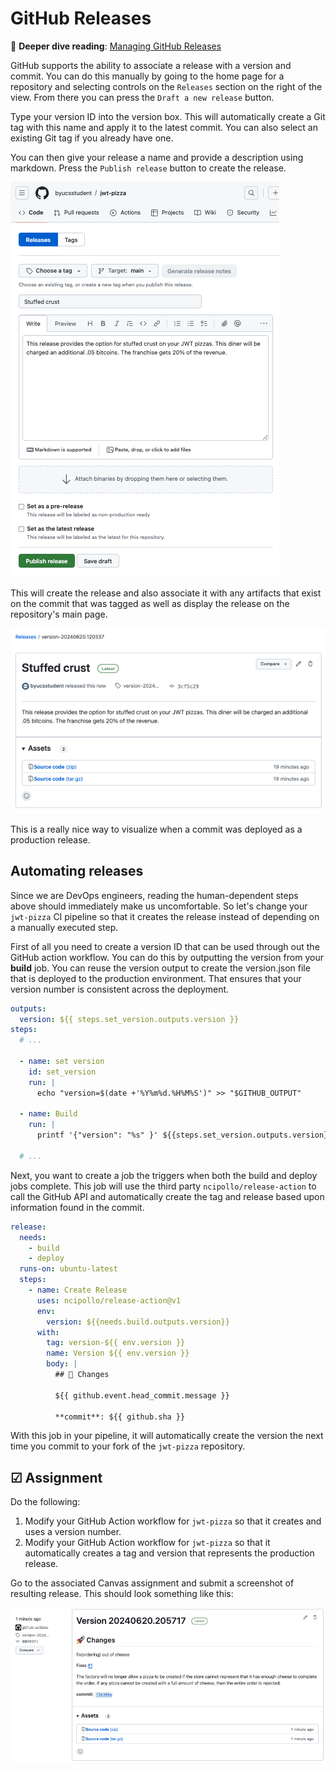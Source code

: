 # GitHub Releases

📖 **Deeper dive reading**: [Managing GitHub Releases](https://docs.github.com/en/repositories/releasing-projects-on-github/managing-releases-in-a-repository)

GitHub supports the ability to associate a release with a version and commit. You can do this manually by going to the home page for a repository and selecting controls on the `Releases` section on the right of the view. From there you can press the `Draft a new release` button.

Type your version ID into the version box. This will automatically create a Git tag with this name and apply it to the latest commit. You can also select an existing Git tag if you already have one.

You can then give your release a name and provide a description using markdown. Press the `Publish release` button to create the release.

![Create release](createRelease.png)

This will create the release and also associate it with any artifacts that exist on the commit that was tagged as well as display the release on the repository's main page.

![Manual release creation](manualReleaseCreation.png)

This is a really nice way to visualize when a commit was deployed as a production release.

## Automating releases

Since we are DevOps engineers, reading the human-dependent steps above should immediately make us uncomfortable. So let's change your `jwt-pizza` CI pipeline so that it creates the release instead of depending on a manually executed step.

First of all you need to create a version ID that can be used through out the GitHub action workflow. You can do this by outputting the version from your **build** job. You can reuse the version output to create the version.json file that is deployed to the production environment. That ensures that your version number is consistent across the deployment.

```yml
outputs:
  version: ${{ steps.set_version.outputs.version }}
steps:
  # ...

  - name: set version
    id: set_version
    run: |
      echo "version=$(date +'%Y%m%d.%H%M%S')" >> "$GITHUB_OUTPUT"

  - name: Build
    run: |
      printf '{"version": "%s" }' ${{steps.set_version.outputs.version}} > public/version.json

  # ...
```

Next, you want to create a job the triggers when both the build and deploy jobs complete. This job will use the third party `ncipollo/release-action` to call the GitHub API and automatically create the tag and release based upon information found in the commit.

```yml
release:
  needs:
    - build
    - deploy
  runs-on: ubuntu-latest
  steps:
    - name: Create Release
      uses: ncipollo/release-action@v1
      env:
        version: ${{needs.build.outputs.version}}
      with:
        tag: version-${{ env.version }}
        name: Version ${{ env.version }}
        body: |
          ## 🚀 Changes

          ${{ github.event.head_commit.message }}

          **commit**: ${{ github.sha }}
```

With this job in your pipeline, it will automatically create the version the next time you commit to your fork of the `jwt-pizza` repository.

## ☑ Assignment

Do the following:

1. Modify your GitHub Action workflow for `jwt-pizza` so that it creates and uses a version number.
1. Modify your GitHub Action workflow for `jwt-pizza` so that it automatically creates a tag and version that represents the production release.

Go to the associated Canvas assignment and submit a screenshot of resulting release. This should look something like this:

![Automatic release](automaticRelease.png)
